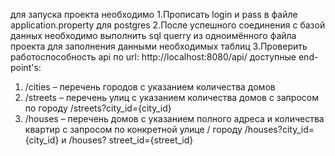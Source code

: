 для зaпуска проекта необходимо
1.Прописать login и pass в файле application.property для postgres
2.После успешного соединения с базой данных необходимо выполнить sql querry из одноимённого файла проекта для заполнения данными необходимых таблиц
3.Проверить работоспособность api по url: http://localhost:8080/api/
доступные end-point's:
 1.	/cities – перечень городов с указанием количества домов
 2.	/streets – перечень улиц с указанием количества домов с запросом по городу  /streets?city_id={city_id}
 3.	/houses – перечень домов с указанием полного адреса и количества квартир с запросом по конкретной улице / городу  /houses?city_id={city_id} и /houses? street_id={street_id} 
                  
